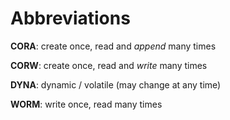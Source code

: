 Abbreviations
=============

<a id="CORA">**CORA**</a>: create once, read and _append_ many times

<a id="CORW">**CORW**</a>: create once, read and _write_ many times

<a id="DYNA">**DYNA**</a>: dynamic / volatile (may change at any time)

<a id="WORM">**WORM**</a>: write once, read many times
